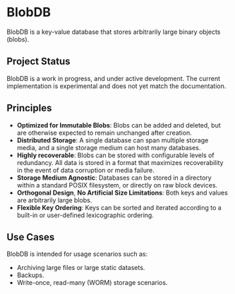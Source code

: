 # BlobDB

BlobDB is a key-value database that stores arbitrarily large binary objects
(blobs).


## Project Status

BlobDB is a work in progress, and under active development. The current
implementation is experimental and does not yet match the documentation.


## Principles

 * **Optimized for Immutable Blobs**: Blobs can be added and deleted, but are
   otherwise expected to remain unchanged after creation.
 * **Distributed Storage**: A single database can span multiple storage media,
   and a single storage medium can host many databases.
 * **Highly recoverable**: Blobs can be stored with configurable levels of
   redundancy. All data is stored in a format that maximizes recoverability in
   the event of data corruption or media failure.
 * **Storage Medium Agnostic**: Databases can be stored in a directory within a
   standard POSIX filesystem, or directly on raw block devices.
 * **Orthogonal Design**, **No Artificial Size Limitations**: Both keys and
   values are arbitrarily large blobs.
 * **Flexible Key Ordering**: Keys can be sorted and iterated according to a
   built-in or user-defined lexicographic ordering.

   
## Use Cases

BlobDB is intended for usage scenarios such as:

 * Archiving large files or large static datasets.
 * Backups.
 * Write-once, read-many (WORM) storage scenarios.
